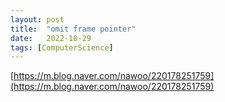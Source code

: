 ```yaml
---
layout: post
title:  "omit frame pointer"
date:   2022-10-29
tags: [ComputerScience]
---          
```


[https://m.blog.naver.com/nawoo/220178251759](https://m.blog.naver.com/nawoo/220178251759)